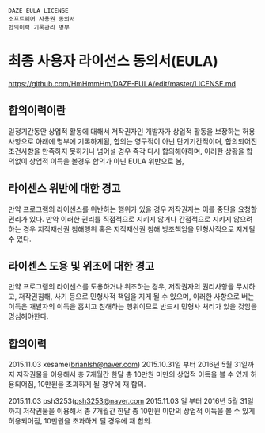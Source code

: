     DAZE EULA LICENSE
    소프트웨어 사용권 동의서
    합의이력 기록관리 명부

최종 사용자 라이선스 동의서(EULA)
=================
https://github.com/HmHmmHm/DAZE-EULA/edit/master/LICENSE.md

합의이력이란
-----------------------------
일정기간동안 상업적 활동에 대해서 저작권자인 개발자가 상업적 활동을 보장하는 허용사항으로 아래에 명부에 기록하게됨, 합의는 영구적이 아닌 단기기간적이며, 합의되어진 조건사항을 만족하지 못하거나 넘어설 경우 즉각 다시 합의해야하며, 이러한 상황을 합의없이 상업적 이득을 볼경우 합의가 아닌 EULA 위반으로 봄,

라이센스 위반에 대한 경고
-----------------------------
만약 프로그램의 라이센스를 위반하는 행위가 있을 경우 저작권자는 이를 중단을 요청할 권리가 있다. 만약 이러한 권리를 직접적으로 지키지 않거나 간접적으로 지키지 않으려 하는 경우 지적재산권 침해행위 혹은 지적재산권 침해 방조책임을 민형사적으로 지게될 수 있다.

라이센스 도용 및 위조에  대한 경고
----------------------------
만약 프로그램의 라이센스를 도용하거나 위조하는 경우, 저작권자의 권리사항을 무시하고, 저작권침해, 사기 등으로 민형사적 책임을 지게 될 수 있으며, 이러한 사항으로 버는 이득은 개발자의 이득을 훔치고 침해하는 행위이므로 반드시 민형사 처리가 있을 것임을 명심해야한다.

합의이력
-----------------------------
2015.11.03 xesame(brianlsh@naver.com) 2015.10.31일 부터 2016년 5월 31일까지 저작권물을 이용해서 총 7개월간 한달 총 10만원 미만의 상업적 이득을 볼 수 있게 허용되어짐, 10만원을 초과하게 될 경우에 재 합의.

2015.11.03 psh3253(psh3253@naver.com 2015.11.03 일 부터 2016년 5월 31일까지 저작권물을 이용해서 총 7개월간 한달 총 10만원 미만의 상업적 이득을 볼 수 있게 허용되어짐, 10만원을 초과하게 될 경우에 재 합의.
